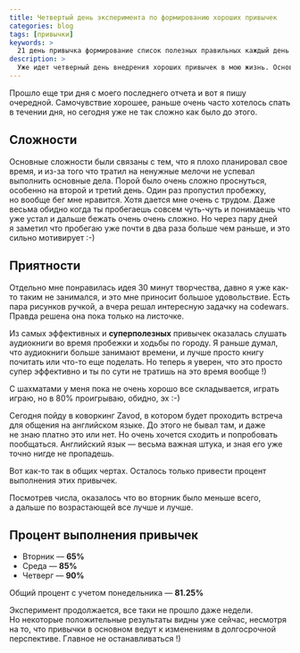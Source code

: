 ```yaml
---
title: Четвертый день эксперимента по формированию хороших привычек
categories: blog
tags: [привычки]
keywords: >
  21 день привычка формирование список полезных правильных каждый день выработка любая за три недели
description: >
  Уже идет четверный день внедрения хороших привычек в мою жизнь. Основные сложности и наоборот легкости. И самая полезная привычка!
---
```


Прошло еще три дня с моего последнего отчета и вот я пишу очередной. Самочувствие хорошее, раньше очень часто хотелось спать в течении дня, но сегодня уже не так сложно как было до этого.

## Сложности

Основные сложности были связаны с тем, что я плохо планировал свое время, и из-за того что тратил на ненужные мелочи не успевал выполнить основные дела. Порой было очень сложно проснуться, особенно на второй и третий день. Один раз пропустил пробежку, но вообще бег мне нравится. Хотя дается мне очень с трудом. Даже весьма обидно когда ты пробегаешь совсем чуть-чуть и понимаешь что уже устал и дальше бежать очень очень сложно. Но через пару дней я заметил что пробегаю уже почти в два раза больше чем раньше, и это сильно мотивирует :-)

## Приятности

Отдельно мне понравилась идея 30 минут творчества, давно я уже как-то таким не занимался, и это мне приносит большое удовольствие. Есть пара рисунков ручкой, а вчера решал интересную задачку на codewars. Правда решена она пока только на листочке.

Из самых эффективных и **суперполезных** привычек оказалась слушать аудиокниги во время пробежки и ходьбы по городу. Я раньше думал, что аудиокниги больше занимают времени, и лучше просто книгу почитать или что-то еще поделать. Но теперь я уверен, что это просто супер эффективно и ты по сути не тратишь на это время вообще !)

С шахматами у меня пока не очень хорошо все складывается, играть играю, но в 80% проигрываю, обидно, эх :-)

Сегодня пойду в коворкинг Zavod, в котором будет проходить встреча для общения на английском языке. До этого не бывал там, и даже не знаю платно это или нет. Но очень хочется сходить и попробовать пообщаться. Английский язык — весьма важная штука, и зная его уже точно нигде не пропадешь.

Вот как-то так в общих чертах. Осталось только привести процент выполнения этих привычек.

Посмотрев числа, оказалось что во вторник было меньше всего, а дальше по возрастающей все лучше и лучше.

## Процент выполнения привычек

- Вторник — **65%**
- Среда — **85%**
- Четверг — **90%**

Общий процент с учетом понедельника — **81.25%**

Эксперимент продолжается, все таки не прошло даже недели. Но некоторые положительные результаты видны уже сейчас, несмотря на то, что привычки в основном ведут к изменениям в долгосрочной перспективе. Главное не останавливаться !)
